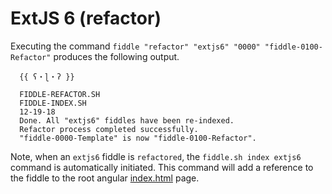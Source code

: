 ExtJS 6 (refactor)
======

Executing the command `fiddle "refactor" "extjs6" "0000" "fiddle-0100-Refactor"` produces the following output.

      {{ ʕ・ɭ・ʔ }}
      
      FIDDLE-REFACTOR.SH
      FIDDLE-INDEX.SH
      12-19-18
      Done. All "extjs6" fiddles have been re-indexed.
      Refactor process completed successfully.
      "fiddle-0000-Template" is now "fiddle-0100-Refactor".
      

Note, when an `extjs6` fiddle is `refactored`, the `fiddle.sh index extjs6` command is automatically initiated.  This 
command will add a reference to the fiddle to the root angular [index.html](index.html) page.




